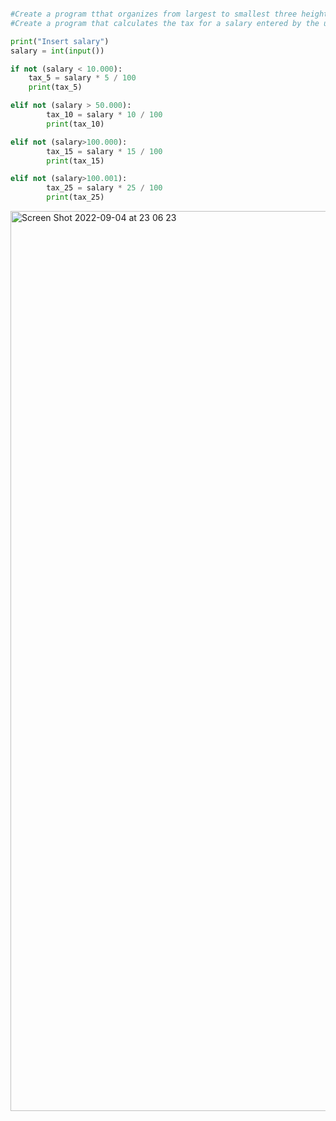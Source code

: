 ```.py 

#Create a program tthat organizes from largest to smallest three heights in cms entered by th euser.
#Create a program that calculates the tax for a salary entered by the user following the table below

print("Insert salary")
salary = int(input())

if not (salary < 10.000):
    tax_5 = salary * 5 / 100
    print(tax_5)

elif not (salary > 50.000):
        tax_10 = salary * 10 / 100
        print(tax_10)

elif not (salary>100.000):
        tax_15 = salary * 15 / 100
        print(tax_15)

elif not (salary>100.001):
        tax_25 = salary * 25 / 100
        print(tax_25)
  ```

<img width="1440" alt="Screen Shot 2022-09-04 at 23 06 23" src="https://user-images.githubusercontent.com/111941990/188317836-5ed63ec4-b479-4ed0-aced-a518104cd5c7.png">
